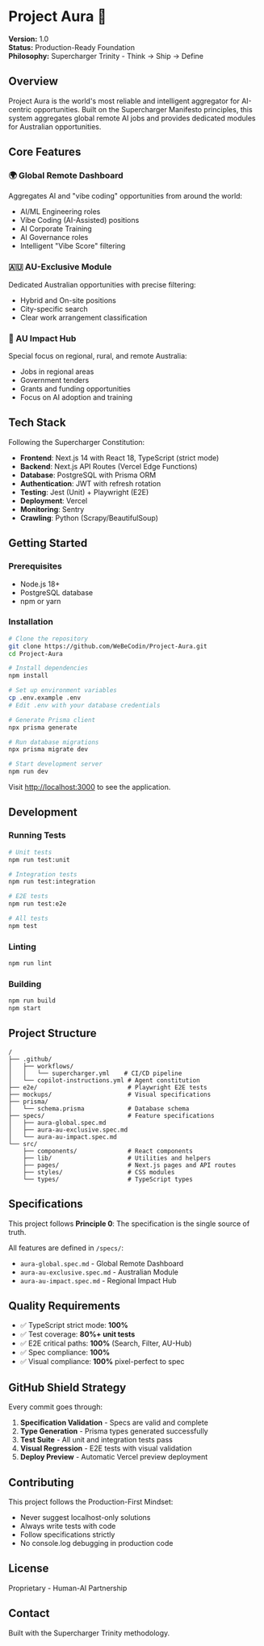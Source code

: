 # Project Aura 🌟

**Version:** 1.0  
**Status:** Production-Ready Foundation  
**Philosophy:** Supercharger Trinity - Think → Ship → Define

## Overview

Project Aura is the world's most reliable and intelligent aggregator for AI-centric opportunities. Built on the Supercharger Manifesto principles, this system aggregates global remote AI jobs and provides dedicated modules for Australian opportunities.

## Core Features

### 🌍 Global Remote Dashboard
Aggregates AI and "vibe coding" opportunities from around the world:
- AI/ML Engineering roles
- Vibe Coding (AI-Assisted) positions
- AI Corporate Training
- AI Governance roles
- Intelligent "Vibe Score" filtering

### 🇦🇺 AU-Exclusive Module
Dedicated Australian opportunities with precise filtering:
- Hybrid and On-site positions
- City-specific search
- Clear work arrangement classification

### 🎯 AU Impact Hub
Special focus on regional, rural, and remote Australia:
- Jobs in regional areas
- Government tenders
- Grants and funding opportunities
- Focus on AI adoption and training

## Tech Stack

Following the Supercharger Constitution:

- **Frontend**: Next.js 14 with React 18, TypeScript (strict mode)
- **Backend**: Next.js API Routes (Vercel Edge Functions)
- **Database**: PostgreSQL with Prisma ORM
- **Authentication**: JWT with refresh rotation
- **Testing**: Jest (Unit) + Playwright (E2E)
- **Deployment**: Vercel
- **Monitoring**: Sentry
- **Crawling**: Python (Scrapy/BeautifulSoup)

## Getting Started

### Prerequisites
- Node.js 18+ 
- PostgreSQL database
- npm or yarn

### Installation

```bash
# Clone the repository
git clone https://github.com/WeBeCodin/Project-Aura.git
cd Project-Aura

# Install dependencies
npm install

# Set up environment variables
cp .env.example .env
# Edit .env with your database credentials

# Generate Prisma client
npx prisma generate

# Run database migrations
npx prisma migrate dev

# Start development server
npm run dev
```

Visit [http://localhost:3000](http://localhost:3000) to see the application.

## Development

### Running Tests

```bash
# Unit tests
npm run test:unit

# Integration tests
npm run test:integration

# E2E tests
npm run test:e2e

# All tests
npm test
```

### Linting

```bash
npm run lint
```

### Building

```bash
npm run build
npm start
```

## Project Structure

```
/
├── .github/
│   ├── workflows/
│   │   └── supercharger.yml    # CI/CD pipeline
│   └── copilot-instructions.yml # Agent constitution
├── e2e/                         # Playwright E2E tests
├── mockups/                     # Visual specifications
├── prisma/
│   └── schema.prisma            # Database schema
├── specs/                       # Feature specifications
│   ├── aura-global.spec.md
│   ├── aura-au-exclusive.spec.md
│   └── aura-au-impact.spec.md
└── src/
    ├── components/              # React components
    ├── lib/                     # Utilities and helpers
    ├── pages/                   # Next.js pages and API routes
    ├── styles/                  # CSS modules
    └── types/                   # TypeScript types
```

## Specifications

This project follows **Principle 0**: The specification is the single source of truth.

All features are defined in `/specs/`:
- `aura-global.spec.md` - Global Remote Dashboard
- `aura-au-exclusive.spec.md` - Australian Module
- `aura-au-impact.spec.md` - Regional Impact Hub

## Quality Requirements

- ✅ TypeScript strict mode: **100%**
- ✅ Test coverage: **80%+ unit tests**
- ✅ E2E critical paths: **100%** (Search, Filter, AU-Hub)
- ✅ Spec compliance: **100%**
- ✅ Visual compliance: **100%** pixel-perfect to spec

## GitHub Shield Strategy

Every commit goes through:
1. **Specification Validation** - Specs are valid and complete
2. **Type Generation** - Prisma types generated successfully
3. **Test Suite** - All unit and integration tests pass
4. **Visual Regression** - E2E tests with visual validation
5. **Deploy Preview** - Automatic Vercel preview deployment

## Contributing

This project follows the Production-First Mindset:
- Never suggest localhost-only solutions
- Always write tests with code
- Follow specifications strictly
- No console.log debugging in production code

## License

Proprietary - Human-AI Partnership

## Contact

Built with the Supercharger Trinity methodology.